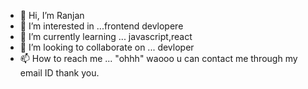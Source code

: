 - 👋 Hi, I’m Ranjan
- 👀 I’m interested in ...frontend devlopere
- 🌱 I’m currently learning ... javascript,react
- 💞️ I’m looking to collaborate on ... devloper 
- 📫 How to reach me ... "ohhh" waooo u can contact me through my email ID thank you.

<!---
Ranjan222555/Ranjan222555 is a ✨ special ✨ repository because its `README.md` (this file) appears on your GitHub profile.
You can click the Preview link to take a look at your changes.
--->
